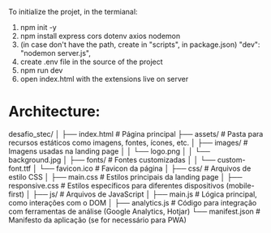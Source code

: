 To initialize the projet, in the termianal:

1. npm init -y
2. npm install express cors dotenv axios nodemon
3. (in case don't have the path, create in "scripts", in package.json)  "dev": "nodemon server.js",
4. create .env file in the source of the project 
5. npm run dev
6. open index.html with the extensions live on server 


# Architecture: 
desafio_stec/
│
├── index.html            # Página principal
├── assets/               # Pasta para recursos estáticos como imagens, fontes, ícones, etc.
│   ├── images/           # Imagens usadas na landing page
│   │   └── logo.png
│   │   └── background.jpg
│   ├── fonts/            # Fontes customizadas
│   │   └── custom-font.ttf
│   └── favicon.ico       # Favicon da página
│
├── css/                  # Arquivos de estilo CSS
│   ├── main.css          # Estilos principais da landing page
│   ├── responsive.css    # Estilos específicos para diferentes dispositivos (mobile-first)
│
├── js/                   # Arquivos de JavaScript
│   ├── main.js           # Lógica principal, como interações com o DOM
│   ├── analytics.js      # Código para integração com ferramentas de análise (Google Analytics, Hotjar)
└── manifest.json         # Manifesto da aplicação (se for necessário para PWA)
